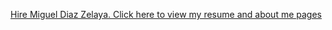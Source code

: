 [Hire Miguel Diaz Zelaya. Click here to view my resume and about me pages](https://hiremigueldiazzelaya.blogspot.com/)

